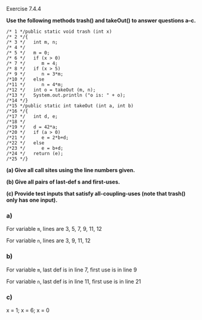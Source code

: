 Exercise 7.4.4

**Use the following methods trash() and takeOut() to answer questions a–c.**<br>

```
/* 1 */public static void trash (int x)    
/* 2 */{                         
/* 3 */   int m, n;                 
/* 4 */
/* 5 */   m = 0;                    
/* 6 */   if (x > 0)               
/* 7 */      m = 4;                
/* 8 */   if (x > 5)              
/* 9 */      n = 3*m;              
/*10 */   else                     
/*11 */      n = 4*m;             
/*12 */   int o = takeOut (m, n);
/*13 */   System.out.println ("o is: " + o);  
/*14 */}
/*15 */public static int takeOut (int a, int b)
/*16 */{
/*17 */   int d, e;
/*18 */
/*19 */   d = 42*a;
/*20 */   if (a > 0)
/*21 */      e = 2*b+d;
/*22 */   else
/*23 */      e = b+d;
/*24 */   return (e);
/*25 */}
```

**(a) Give all call sites using the line numbers given.**<br>

**(b) Give all pairs of last-def s and first-uses.**<br>

**(c) Provide test inputs that satisfy all-coupling-uses (note that trash() only has one input).**<br>


### a)

For variable `m`, lines are 3, 5, 7, 9, 11, 12

For variable `n`, lines are 3, 9, 11, 12

### b)

For variable `m`, last def is in line 7, first use is in line 9

For variable `n`, last def is in line 11, first use is in line 21

### c)

x = 1; x = 6; x = 0
